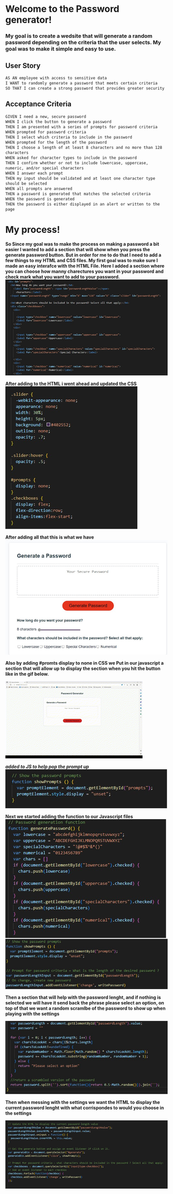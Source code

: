 # Welcome to the Password generator!
### My goal is to create a wedsite that will generate a random password depending on the criteria that the user selects. My goal was to make it simple and easy to use. 

## User Story
```
AS AN employee with access to sensitive data
I WANT to randomly generate a password that meets certain criteria
SO THAT I can create a strong password that provides greater security
```
## Acceptance Criteria
```
GIVEN I need a new, secure password
WHEN I click the button to generate a password
THEN I am presented with a series of prompts for password criteria
WHEN prompted for password criteria
THEN I select which criteria to include in the password
WHEN prompted for the length of the password
THEN I choose a length of at least 8 characters and no more than 128 characters
WHEN asked for character types to include in the password
THEN I confirm whether or not to include lowercase, uppercase, numeric, and/or special characters
WHEN I answer each prompt
THEN my input should be validated and at least one character type should be selected
WHEN all prompts are answered
THEN a password is generated that matches the selected criteria
WHEN the password is generated
THEN the password is either displayed in an alert or written to the page
```

# My process!
**So Since my goal was to make the process on making a password a bit easier I wanted to add a section that will show when you press the generate password button. But in order for me to do that I need to add a few things to my HTML and CSS files. My first goal was to make sure I made an easy interafce with the HTML File. Here I added a section where you can choose how manny charectures you want in your password and check mark what you want to add to your password.**
![getting started](assets/IMG/HTML%20wtih%20added%20stuff.jpg)

**After adding to the HTML i went ahead and updated the CSS**
![getting started](assets/IMG/CSS%20upadated%20.jpg)

**After adding all that this is what we have**
![getting started](Assets/IMG/Showing%20the%20Extra%20section.jpg)

**Also by adding #promts display to none in CSS we Put in our javascript a section that will allow up to display the section when you hit the button like in the gif below.** 

![Gif](assets/IMG/Showing%20teh%20section.gif)

***added to JS to help pop the prompt up***
![sectionForPromt](assets/IMG/show%20Prompt.jpg)


**Next we started adding the function to our Javascript files**
![JSFunction](Assets/IMG/JS_password%20Function.jpg)
![JSFucntion the PW](assets/IMG/funaction%20for%20the%20password.jpg)

**Then a section that will help with the password lenght, and if nothing is selected we will have it send back the phrase please select an option, on top of that we want a random scramlbe of the password to show up when playing with the settings**

![JSFucntion the PW](assets/IMG/JS_funcation_PW.jpg)

**Then when messing with the settings we want the HTML to display the current password lenght with what corrispondes to would you choose in the settings**

![JSFunction updating](assets/IMG/Event%20listener.jpg)





